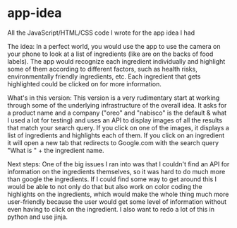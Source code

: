 # app-idea
All the JavaScript/HTML/CSS code I wrote for the app idea I had

The idea:
In a perfect world, you would use the app to use the camera on your phone to look at a list of ingredients (like are on the backs of food labels). The app would recognize each ingredient individually and highlight some of them according to different factors, such as health risks, environmentally friendly ingredients, etc. Each ingredient that gets highlighted could be clicked on for more information.

What's in this version:
This version is a very rudimentary start at working through some of the underlying infrastructure of the overall idea. It asks for a product name and a company ("oreo" and "nabisco" is the default & what I used a lot for testing) and uses an API to display images of all the results that match your search query. If you click on one of the images, it displays a list of ingredients and highlights each of them. If you click on an ingredient it will open a new tab that redirects to Google.com with the search query "What is " + the ingredient name.

Next steps:
One of the big issues I ran into was that I couldn't find an API for information on the ingredients themselves, so it was hard to do much more than google the ingredients. If I could find some way to get around this I would be able to not only do that but also work on color coding the highlights on the ingredients, which would make the whole thing much more user-friendly because the user would get some level of information without even having to click on the ingredient. I also want to redo a lot of this in python and use jinja. 
